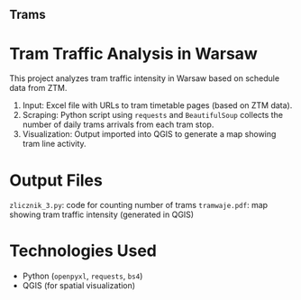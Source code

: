 ## Trams
# Tram Traffic Analysis in Warsaw
This project analyzes tram traffic intensity in Warsaw based on schedule data from ZTM. 

1. Input: Excel file with URLs to tram timetable pages (based on ZTM data).
2. Scraping: Python script using `requests` and `BeautifulSoup` collects the number of daily trams arrivals from each tram stop.
3. Visualization: Output imported into QGIS to generate a map showing tram line activity.

# Output Files
`zlicznik_3.py`: code for counting number of trams
`tramwaje.pdf`: map showing tram traffic intensity (generated in QGIS)

# Technologies Used
- Python (`openpyxl`, `requests`, `bs4`)
- QGIS (for spatial visualization)
